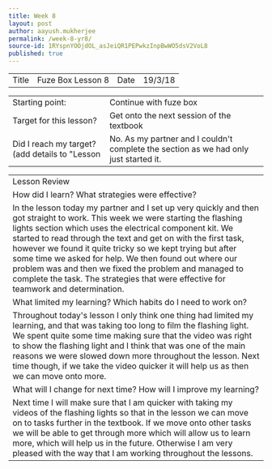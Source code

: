 ```yaml
---
title: Week 8 
layout: post
author: aayush.mukherjee
permalink: /week-8-yr8/
source-id: 1RYspnYOOjdOL_asJeiQR1PEPwkzInpBwWO5dsV2VoL8
published: true
---
```

<table>
  <tr>
    <td>Title</td>
    <td>Fuze Box Lesson 8</td>
    <td>Date</td>
    <td>19/3/18</td>
  </tr>
</table>


<table>
  <tr>
    <td>Starting point:</td>
    <td>Continue with fuze box</td>
  </tr>
  <tr>
    <td>Target for this lesson?</td>
    <td>Get onto the next session of the textbook</td>
  </tr>
  <tr>
    <td>Did I reach my target? 
(add details to "Lesson </td>
    <td>No. As my partner and I couldn't complete the section as we had only just started it.</td>
  </tr>
</table>


<table>
  <tr>
    <td>Lesson Review</td>
  </tr>
  <tr>
    <td>How did I learn? What strategies were effective?</td>
  </tr>
  <tr>
    <td>In the lesson today my partner and I set up very quickly and then got straight to work. This week we were starting the flashing lights section which uses the electrical component kit. We started to read through the text and get on with the first task, however we found it quite tricky so we kept trying but after some time we asked for help. We then found out where our problem was and then we fixed the problem and managed to complete the task. The strategies that were effective for teamwork and determination.
</td>
  </tr>
  <tr>
    <td>What limited my learning? Which habits do I need to work on?</td>
  </tr>
  <tr>
    <td>Throughout today's lesson I only think one thing had limited my learning, and that was taking too long to film the flashing light. We spent quite some time making sure that the video was right to show the flashing light and I think that was one of the main reasons we were slowed down more throughout the lesson. Next time though, if we take the video quicker it will help us as then we can move onto more.</td>
  </tr>
  <tr>
    <td>What will I change for next time? How will I improve my learning?</td>
  </tr>
  <tr>
    <td>Next time I will make sure that I am quicker with taking my videos of the flashing lights so that in the lesson we can move on to tasks further in the textbook. If we move onto other tasks we will be able to get through more which will allow us to learn more, which will help us in the future. Otherwise I am very pleased with the way that I am working throughout the lessons.</td>
  </tr>
</table>


